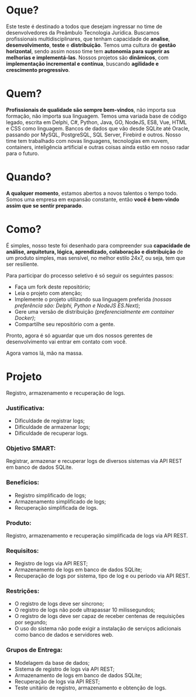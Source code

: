 # Oque?

Este teste é destinado a todos que desejam ingressar no time de desenvolvedores da Preâmbulo Tecnologia Jurídica.
Buscamos profissionais multidisciplinares, que tenham capacidade de **analise**, **desenvolvimento**, **teste** e **distribuição**.
Temos uma cultura de **gestão horizontal**, sendo assim nosso time tem **autonomia para sugerir as melhorias e implementá-las**.
Nossos projetos são **dinâmicos**, com **implementação incremental e contínua**, buscando **agilidade e crescimento progressivo**.

# Quem?
**Profissionais de qualidade são sempre bem-vindos**, não importa sua formação, não importa sua linguagem.
Temos uma variada base de código legado, escrita em Delphi, C#, Python, Java, GO, NodeJS, ES8, Vue, HTML e CSS como linguagem. Bancos de dados que vão desde SQLite até Oracle, passando por MySQL, PostgreSQL, SQL Server, Firebird e outros.
Nosso time tem trabalhado com novas linguagens, tecnologias em nuvem, containers, inteligência artificial e outras coisas ainda estão em nosso radar para o futuro.

# Quando?
**A qualquer momento**, estamos abertos a novos talentos o tempo todo.
Somos uma empresa em expansão constante, então **você é bem-vindo assim que se sentir preparado**.

# Como?
É simples, nosso teste foi desenhado para compreender sua **capacidade de análise, arquitetura, lógica, aprendizado, colaboração e distribuição** de um produto simples, mas sensível, no melhor estilo 24x7, ou seja, tem que ser resiliente.

Para participar do processo seletivo é só seguir os seguintes passos:
- Faça um fork deste repositório;
- Leia o projeto com atenção;
- Implemente o projeto utilizando sua linguagem preferida *(nossas preferência são: Delphi, Python e NodeJS ES.Next)*;
- Gere uma versão de distribuição *(preferencialmente em container Docker)*;
- Compartilhe seu repositório com a gente.

Pronto, agora é só aguardar que um dos nossos gerentes de desenvolvimento vai entrar em contato com você.

Agora vamos lá, mão na massa.

# Projeto
Registro, armazenamento e recuperação de logs.

### Justificativa:
- Dificuldade de registrar logs;
- Dificuldade de armazenar logs;
- Dificuldade de recuperar logs.

### Objetivo SMART:
Registrar, armazenar e recuperar logs de diversos sistemas via API REST em banco de dados SQLite.

### Benefícios:
- Registro simplificado de logs;
- Armazenamento simplificado de logs;
- Recuperação simplificada de logs.

### Produto:
Registro, armazenamento e recuperação simplificada de logs via API REST.

### Requisitos:
- Registro de logs via API REST;
- Armazenamento de logs em banco de dados SQLite;
- Recuperação de logs por sistema, tipo de log e ou período via API REST.
	
### Restrições:
- O registro de logs deve ser síncrono;
- O registro de logs não pode ultrapassar 10 milissegundos;
- O registro de logs deve ser capaz de receber centenas de requisições por segundo;
- O uso do sistema não pode exigir a instalação de serviços adicionais como banco de dados e servidores web.

### Grupos de Entrega:
- Modelagem da base de dados;
- Sistema de registro de logs via API REST;
- Armazenamento de logs em banco de dados SQLite;
- Recuperação de logs via API REST;
- Teste unitário de registro, armazenamento e obtenção de logs.
